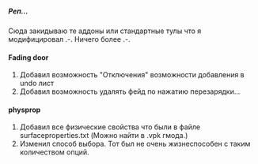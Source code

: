 ##### Реп...
Сюда закидываю те аддоны или стандартные тулы что я модифицировал .-.
Ничего более .-.


#### Fading door

1. Добавил возможность "Отключения" возможности добавления в undo лист
2. Добавил возможность удалять фейд по нажатию перезарядки...

#### physprop

1. Добавил все физические свойства что были в файле surfaceproperties.txt (Можно найти в .vpk гмода.)
2. Изменил способ выбора. Тот был не очень жизнеспособен с таким количеством опций.

